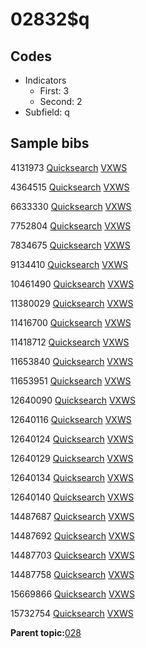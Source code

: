 # 02832$q

## Codes

-   Indicators
    -   First: 3
    -   Second: 2
-   Subfield: q

## Sample bibs

4131973 [Quicksearch](https://search.library.yale.edu/catalog/4131973) [VXWS](http://prodorbis.library.yale.edu:7014/vxws/GetHoldingsService?bibId=4131973)

4364515 [Quicksearch](https://search.library.yale.edu/catalog/4364515) [VXWS](http://prodorbis.library.yale.edu:7014/vxws/GetHoldingsService?bibId=4364515)

6633330 [Quicksearch](https://search.library.yale.edu/catalog/6633330) [VXWS](http://prodorbis.library.yale.edu:7014/vxws/GetHoldingsService?bibId=6633330)

7752804 [Quicksearch](https://search.library.yale.edu/catalog/7752804) [VXWS](http://prodorbis.library.yale.edu:7014/vxws/GetHoldingsService?bibId=7752804)

7834675 [Quicksearch](https://search.library.yale.edu/catalog/7834675) [VXWS](http://prodorbis.library.yale.edu:7014/vxws/GetHoldingsService?bibId=7834675)

9134410 [Quicksearch](https://search.library.yale.edu/catalog/9134410) [VXWS](http://prodorbis.library.yale.edu:7014/vxws/GetHoldingsService?bibId=9134410)

10461490 [Quicksearch](https://search.library.yale.edu/catalog/10461490) [VXWS](http://prodorbis.library.yale.edu:7014/vxws/GetHoldingsService?bibId=10461490)

11380029 [Quicksearch](https://search.library.yale.edu/catalog/11380029) [VXWS](http://prodorbis.library.yale.edu:7014/vxws/GetHoldingsService?bibId=11380029)

11416700 [Quicksearch](https://search.library.yale.edu/catalog/11416700) [VXWS](http://prodorbis.library.yale.edu:7014/vxws/GetHoldingsService?bibId=11416700)

11418712 [Quicksearch](https://search.library.yale.edu/catalog/11418712) [VXWS](http://prodorbis.library.yale.edu:7014/vxws/GetHoldingsService?bibId=11418712)

11653840 [Quicksearch](https://search.library.yale.edu/catalog/11653840) [VXWS](http://prodorbis.library.yale.edu:7014/vxws/GetHoldingsService?bibId=11653840)

11653951 [Quicksearch](https://search.library.yale.edu/catalog/11653951) [VXWS](http://prodorbis.library.yale.edu:7014/vxws/GetHoldingsService?bibId=11653951)

12640090 [Quicksearch](https://search.library.yale.edu/catalog/12640090) [VXWS](http://prodorbis.library.yale.edu:7014/vxws/GetHoldingsService?bibId=12640090)

12640116 [Quicksearch](https://search.library.yale.edu/catalog/12640116) [VXWS](http://prodorbis.library.yale.edu:7014/vxws/GetHoldingsService?bibId=12640116)

12640124 [Quicksearch](https://search.library.yale.edu/catalog/12640124) [VXWS](http://prodorbis.library.yale.edu:7014/vxws/GetHoldingsService?bibId=12640124)

12640129 [Quicksearch](https://search.library.yale.edu/catalog/12640129) [VXWS](http://prodorbis.library.yale.edu:7014/vxws/GetHoldingsService?bibId=12640129)

12640134 [Quicksearch](https://search.library.yale.edu/catalog/12640134) [VXWS](http://prodorbis.library.yale.edu:7014/vxws/GetHoldingsService?bibId=12640134)

12640140 [Quicksearch](https://search.library.yale.edu/catalog/12640140) [VXWS](http://prodorbis.library.yale.edu:7014/vxws/GetHoldingsService?bibId=12640140)

14487687 [Quicksearch](https://search.library.yale.edu/catalog/14487687) [VXWS](http://prodorbis.library.yale.edu:7014/vxws/GetHoldingsService?bibId=14487687)

14487692 [Quicksearch](https://search.library.yale.edu/catalog/14487692) [VXWS](http://prodorbis.library.yale.edu:7014/vxws/GetHoldingsService?bibId=14487692)

14487703 [Quicksearch](https://search.library.yale.edu/catalog/14487703) [VXWS](http://prodorbis.library.yale.edu:7014/vxws/GetHoldingsService?bibId=14487703)

14487758 [Quicksearch](https://search.library.yale.edu/catalog/14487758) [VXWS](http://prodorbis.library.yale.edu:7014/vxws/GetHoldingsService?bibId=14487758)

15669866 [Quicksearch](https://search.library.yale.edu/catalog/15669866) [VXWS](http://prodorbis.library.yale.edu:7014/vxws/GetHoldingsService?bibId=15669866)

15732754 [Quicksearch](https://search.library.yale.edu/catalog/15732754) [VXWS](http://prodorbis.library.yale.edu:7014/vxws/GetHoldingsService?bibId=15732754)

**Parent topic:**[028](../../tags/028/028.md)


